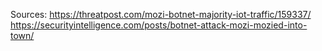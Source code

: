 Sources:
https://threatpost.com/mozi-botnet-majority-iot-traffic/159337/
https://securityintelligence.com/posts/botnet-attack-mozi-mozied-into-town/
